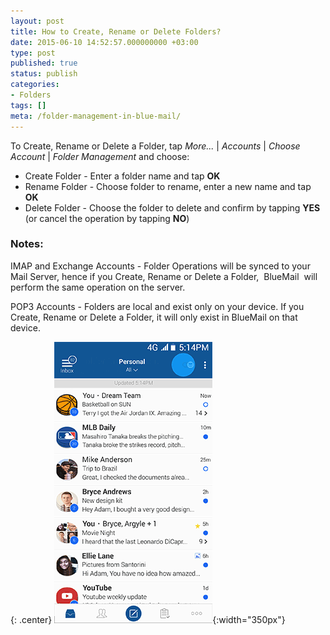 ```yaml
---
layout: post
title: How to Create, Rename or Delete Folders?
date: 2015-06-10 14:52:57.000000000 +03:00
type: post
published: true
status: publish
categories:
- Folders
tags: []
meta: /folder-management-in-blue-mail/
---
```


To Create, Rename or Delete a Folder, tap *More...* \| *Accounts* \| *Choose Account* \| *Folder Management* and choose:

* Create Folder - Enter a folder name and tap **OK**
* Rename Folder - Choose folder to rename, enter a new name and tap **OK**
* Delete Folder - Choose the folder to delete and confirm by tapping **YES** (or cancel the operation by tapping **NO**)

### Notes:

IMAP and Exchange Accounts - Folder Operations will be synced to your Mail Server, hence if you Create, Rename or Delete a Folder,  BlueMail  will perform the same operation on the server.

POP3 Accounts - Folders are local and exist only on your device. If you Create, Rename or Delete a Folder, it will only exist in BlueMail on that device.

{: .center}
![BlueMail Create Folder](/assets/BlueMail_Create_Folder1.gif){:width="350px"}
